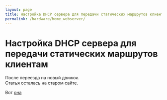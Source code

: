 ```yaml
---
layout: page
title: Настройка DHCP сервера для передачи статических маршрутов клиентам
permalink: /hardware/home_webserver/
---
```



# Настройка DHCP сервера для передачи статических маршрутов клиентам


После переезда на новый движок.  
Статья осталась на старом сайте.

Вот <a href="http://prev.sysadm.ru/linux/centos/6/dhcp/">она</a>

